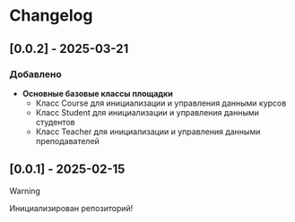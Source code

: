 # Changelog

## [0.0.2] - 2025-03-21
### Добавлено
- **Основные базовые классы площадки**
	- Класс Course для инициализации и управления данными курсов
	- Класс Student для инициализации и управления данными студентов
	- Класс Teacher для инициализации и управления данными преподавателей

## [0.0.1] - 2025-02-15

>[!warning]
Инициализирован репозиторий!